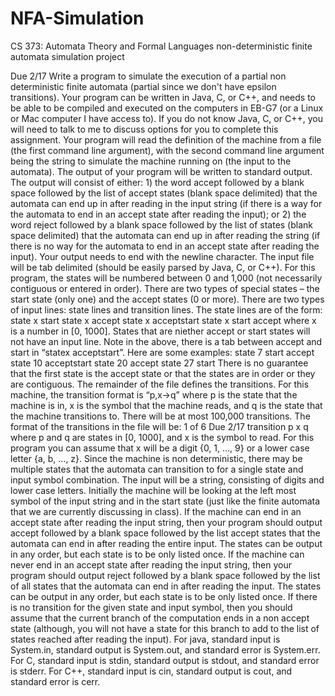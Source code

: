# NFA-Simulation
CS 373: Automata Theory and Formal Languages non-deterministic finite automata simulation project

Due 2/17
Write a program to simulate the execution of a partial non deterministic finite automata (partial since we
don't have epsilon transitions). Your program can be written in Java, C, or C++, and needs to be able to
be compiled and executed on the computers in EB-G7 (or a Linux or Mac computer I have access to). If
you do not know Java, C, or C++, you will need to talk to me to discuss options for you to complete this
assignment.
Your program will read the definition of the machine from a file (the first command line argument), with
the second command line argument being the string to simulate the machine running on (the input to the
automata). The output of your program will be written to standard output. The output will consist of
either: 1) the word accept followed by a blank space followed by the list of accept states (blank space
delimited) that the automata can end up in after reading in the input string (if there is a way for the
automata to end in an accept state after reading the input); or 2) the word reject followed by a blank
space followed by the list of states (blank space delimited) that the automata can end up in after reading
the string (if there is no way for the automata to end in an accept state after reading the input). Your
output needs to end with the newline character.
The input file will be tab delimited (should be easily parsed by Java, C, or C++).
For this program, the states will be numbered between 0 and 1,000 (not necessarily contiguous or
entered in order). There are two types of special states – the start state (only one) and the accept states
(0 or more).
There are two types of input lines: state lines and transition lines.
The state lines are of the form:
state x start
state x accept
state x acceptstart
state x start accept
where x is a number in [0, 1000]. States that are niether accept or start states will not have an input line.
Note in the above, there is a tab between accept and start in “statex acceptstart”.
Here are some examples:
state 7 start accept
state 10 acceptstart
state 20 accept
state 27 start
There is no guarantee that the first state is the accept state or that the states are in order or they are
contiguous.
The remainder of the file defines the transitions. For this machine, the transition format is “p,x->q” where
p is the state that the machine is in, x is the symbol that the machine reads, and q is the state that the
machine transitions to. There will be at most 100,000 transitions.
The format of the transitions in the file will be:
1 of 6
Due 2/17
transition p x q
where p and q are states in [0, 1000], and x is the symbol to read. For this program you can assume that
x will be a digit {0, 1, …, 9} or a lower case letter {a, b, …, z}.
Since the machine is non deterministic, there may be multiple states that the automata can transition to
for a single state and input symbol combination.
The input will be a string, consisting of digits and lower case letters. Initially the machine will be looking
at the left most symbol of the input string and in the start state (just like the finite automata that we are
currently discussing in class).
If the machine can end in an accept state after reading the input string, then your program should output
accept followed by a blank space followed by the list accept states that the automata can end in after
reading the entire input. The states can be output in any order, but each state is to be only listed once.
If the machine can never end in an accept state after reading the input string, then your program should
output reject followed by a blank space followed by the list of all states that the automata can end in
after reading the input. The states can be output in any order, but each state is to be only listed once. If
there is no transition for the given state and input symbol, then you should assume that the current
branch of the computation ends in a non accept state (although, you will not have a state for this branch
to add to the list of states reached after reading the input).
For java, standard input is System.in, standard output is System.out, and standard error is System.err.
For C, standard input is stdin, standard output is stdout, and standard error is stderr.
For C++, standard input is cin, standard output is cout, and standard error is cerr.
